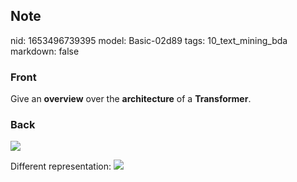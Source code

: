 ## Note
nid: 1653496739395
model: Basic-02d89
tags: 10_text_mining_bda
markdown: false

### Front
Give an <b>overview</b> over the <b>architecture</b> of a
<b>Transformer</b>.

### Back
<img src="paste-8a01f0958ac333c03fb31608289b62a8640e13d5.jpg">

Different representation:
<img src="paste-62faf8bf7f793f70cc3b5b7a97d324c29bc639de.jpg">
